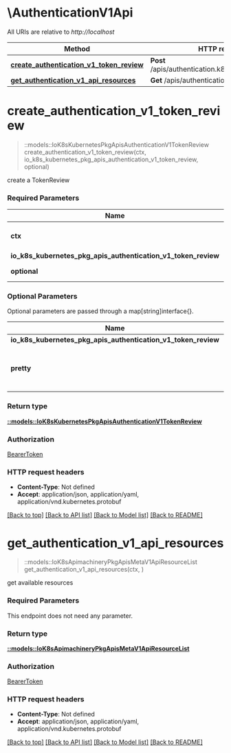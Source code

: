 # \AuthenticationV1Api

All URIs are relative to *http://localhost*

Method | HTTP request | Description
------------- | ------------- | -------------
[**create_authentication_v1_token_review**](AuthenticationV1Api.md#create_authentication_v1_token_review) | **Post** /apis/authentication.k8s.io/v1/tokenreviews | 
[**get_authentication_v1_api_resources**](AuthenticationV1Api.md#get_authentication_v1_api_resources) | **Get** /apis/authentication.k8s.io/v1/ | 


# **create_authentication_v1_token_review**
> ::models::IoK8sKubernetesPkgApisAuthenticationV1TokenReview create_authentication_v1_token_review(ctx, io_k8s_kubernetes_pkg_apis_authentication_v1_token_review, optional)


create a TokenReview

### Required Parameters

Name | Type | Description  | Notes
------------- | ------------- | ------------- | -------------
 **ctx** | **context.Context** | context containing the authentication | nil if no authentication
  **io_k8s_kubernetes_pkg_apis_authentication_v1_token_review** | [**IoK8sKubernetesPkgApisAuthenticationV1TokenReview**](IoK8sKubernetesPkgApisAuthenticationV1TokenReview.md)|  | 
 **optional** | **map[string]interface{}** | optional parameters | nil if no parameters

### Optional Parameters
Optional parameters are passed through a map[string]interface{}.

Name | Type | Description  | Notes
------------- | ------------- | ------------- | -------------
 **io_k8s_kubernetes_pkg_apis_authentication_v1_token_review** | [**IoK8sKubernetesPkgApisAuthenticationV1TokenReview**](IoK8sKubernetesPkgApisAuthenticationV1TokenReview.md)|  | 
 **pretty** | **String**| If &#39;true&#39;, then the output is pretty printed. | 

### Return type

[**::models::IoK8sKubernetesPkgApisAuthenticationV1TokenReview**](io.k8s.kubernetes.pkg.apis.authentication.v1.TokenReview.md)

### Authorization

[BearerToken](../README.md#BearerToken)

### HTTP request headers

 - **Content-Type**: Not defined
 - **Accept**: application/json, application/yaml, application/vnd.kubernetes.protobuf

[[Back to top]](#) [[Back to API list]](../README.md#documentation-for-api-endpoints) [[Back to Model list]](../README.md#documentation-for-models) [[Back to README]](../README.md)

# **get_authentication_v1_api_resources**
> ::models::IoK8sApimachineryPkgApisMetaV1ApiResourceList get_authentication_v1_api_resources(ctx, )


get available resources

### Required Parameters
This endpoint does not need any parameter.

### Return type

[**::models::IoK8sApimachineryPkgApisMetaV1ApiResourceList**](io.k8s.apimachinery.pkg.apis.meta.v1.APIResourceList.md)

### Authorization

[BearerToken](../README.md#BearerToken)

### HTTP request headers

 - **Content-Type**: Not defined
 - **Accept**: application/json, application/yaml, application/vnd.kubernetes.protobuf

[[Back to top]](#) [[Back to API list]](../README.md#documentation-for-api-endpoints) [[Back to Model list]](../README.md#documentation-for-models) [[Back to README]](../README.md)

